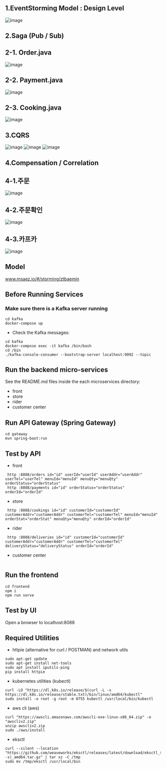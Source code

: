 # 
## 1.EventStorming Model : Design Level
![image](https://github.com/ohmyztech/ztbaemin/assets/130043253/53f72439-c340-4cd2-aebe-053f65d076b1)


## 2.Saga (Pub / Sub)
## 2-1. Order.java
![image](https://github.com/ohmyztech/ztbaemin/assets/130043253/4f00187d-2e0a-4630-a39a-009321ac7375)

## 2-2. Payment.java
![image](https://github.com/ohmyztech/ztbaemin/assets/130043253/51cf5d03-c86d-4179-afc2-5891444d2af3)

## 2-3. Cooking.java
![image](https://github.com/ohmyztech/ztbaemin/assets/130043253/54bd7d1b-d946-489c-9569-34da9af4fda9)


## 3.CQRS
![image](https://github.com/ohmyztech/ztbaemin/assets/130043253/206f9834-38bb-4dd6-9b7f-f1415eb60be5)
![image](https://github.com/ohmyztech/ztbaemin/assets/130043253/e5f91596-b2b3-4481-aed7-f8c039ea6147)
![image](https://github.com/ohmyztech/ztbaemin/assets/130043253/1999e7d6-f303-4ed3-84c4-7fd6b673fb66)


## 4.Compensation / Correlation
## 4-1.주문
![image](https://github.com/ohmyztech/ztbaemin/assets/130043253/99d15a3b-3726-4a22-a4f6-7900c1fb584d)

## 4-2.주문확인
![image](https://github.com/ohmyztech/ztbaemin/assets/130043253/4f3b085f-6767-44a0-ae59-55acceaf6821)

## 4-3.카프카
![image](https://github.com/ohmyztech/ztbaemin/assets/130043253/cb2261f9-914c-4099-b4ab-f79253d02f73)


## Model
www.msaez.io/#/storming/ztbaemin

## Before Running Services
### Make sure there is a Kafka server running
```
cd kafka
docker-compose up
```
- Check the Kafka messages:
```
cd kafka
docker-compose exec -it kafka /bin/bash
cd /bin
./kafka-console-consumer --bootstrap-server localhost:9092 --topic
```

## Run the backend micro-services
See the README.md files inside the each microservices directory:

- front
- store
- rider
- customer center


## Run API Gateway (Spring Gateway)
```
cd gateway
mvn spring-boot:run
```

## Test by API
- front
```
 http :8088/orders id="id" userId="userId" userAddr="userAddr" userTel="userTel" menuId="menuId" menuQty="menuQty" orderStatus="orderStatus" 
 http :8088/payments id="id" orderStatus="orderStatus" orderId="orderId" 
```
- store
```
 http :8088/cookings id="id" customerId="customerId" customerAddr="customerAddr" customerTel="customerTel" menuId="menuId" orderStat="orderStat" menuQty="menuQty" orderId="orderId" 
```
- rider
```
 http :8088/deliveries id="id" customerId="customerId" customerAddr="customerAddr" customerTel="customerTel" deliveryStatus="deliveryStatus" orderId="orderId" 
```
- customer center
```
```


## Run the frontend
```
cd frontend
npm i
npm run serve
```

## Test by UI
Open a browser to localhost:8088

## Required Utilities

- httpie (alternative for curl / POSTMAN) and network utils
```
sudo apt-get update
sudo apt-get install net-tools
sudo apt install iputils-ping
pip install httpie
```

- kubernetes utilities (kubectl)
```
curl -LO "https://dl.k8s.io/release/$(curl -L -s https://dl.k8s.io/release/stable.txt)/bin/linux/amd64/kubectl"
sudo install -o root -g root -m 0755 kubectl /usr/local/bin/kubectl
```

- aws cli (aws)
```
curl "https://awscli.amazonaws.com/awscli-exe-linux-x86_64.zip" -o "awscliv2.zip"
unzip awscliv2.zip
sudo ./aws/install
```

- eksctl 
```
curl --silent --location "https://github.com/weaveworks/eksctl/releases/latest/download/eksctl_$(uname -s)_amd64.tar.gz" | tar xz -C /tmp
sudo mv /tmp/eksctl /usr/local/bin
```

